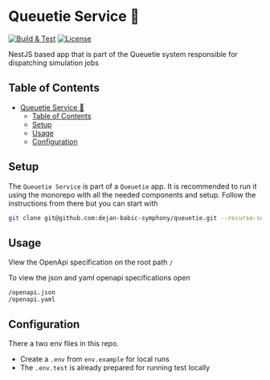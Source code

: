 # Queuetie Service 🚀

[![Build & Test](https://github.com/dejan-babic-symphony/queuetie-service/actions/workflows/build-and-test.yml/badge.svg?branch=main)](https://github.com/dejan-babic-symphony/queuetie-service/actions/workflows/build-and-test.yml)
[![License](https://img.shields.io/badge/license-MIT-green)](LICENSE)

NestJS based app that is part of the Queuetie system responsible for dispatching simulation jobs

## Table of Contents

- [Queuetie Service 🚀](#queuetie-service-)
  - [Table of Contents](#table-of-contents)
  - [Setup](#setup)
  - [Usage](#usage)
  - [Configuration](#configuration)

## Setup

The `Queuetie Service` is part of a `Queuetie` app. It is recommended to run it using the monorepo with all the needed components and setup. Follow the instructions from there but you can start with

```bash
git clone git@github.com:dejan-babic-symphony/queuetie.git --recurse-submodules
```

## Usage

View the OpenApi specification on the root path `/`

To view the json and yaml openapi specifications open

```
/openapi.json
/openapi.yaml
```

## Configuration

There a two env files in this repo.

- Create a `.env` from `env.example` for local runs
- The `.env.test` is already prepared for running test locally
